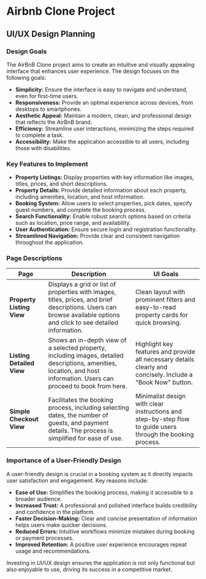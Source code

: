 # Airbnb Clone Project

## UI/UX Design Planning

### Design Goals
The AirBnB Clone project aims to create an intuitive and visually appealing interface that enhances user experience. The design focuses on the following goals:
- **Simplicity:** Ensure the interface is easy to navigate and understand, even for first-time users.
- **Responsiveness:** Provide an optimal experience across devices, from desktops to smartphones.
- **Aesthetic Appeal:** Maintain a modern, clean, and professional design that reflects the AirBnB brand.
- **Efficiency:** Streamline user interactions, minimizing the steps required to complete a task.
- **Accessibility:** Make the application accessible to all users, including those with disabilities.

### Key Features to Implement
- **Property Listings:** Display properties with key information like images, titles, prices, and short descriptions.
- **Property Details:** Provide detailed information about each property, including amenities, location, and host information.
- **Booking System:** Allow users to select properties, pick dates, specify guest numbers, and complete the booking process.
- **Search Functionality:** Enable robust search options based on criteria such as location, price range, and availability.
- **User Authentication:** Ensure secure login and registration functionality.
- **Streamlined Navigation:** Provide clear and consistent navigation throughout the application.

### Page Descriptions

| **Page**               | **Description**                                                                                                                                                         | **UI Goals**                                                                                                   |
|-------------------------|-------------------------------------------------------------------------------------------------------------------------------------------------------------------------|---------------------------------------------------------------------------------------------------------------|
| **Property Listing View** | Displays a grid or list of properties with images, titles, prices, and brief descriptions. Users can browse available options and click to see detailed information. | Clean layout with prominent filters and easy-to-read property cards for quick browsing.                        |
| **Listing Detailed View** | Shows an in-depth view of a selected property, including images, detailed descriptions, amenities, location, and host information. Users can proceed to book from here. | Highlight key features and provide all necessary details clearly and concisely. Include a "Book Now" button.   |
| **Simple Checkout View**  | Facilitates the booking process, including selecting dates, the number of guests, and payment details. The process is simplified for ease of use.                    | Minimalist design with clear instructions and step-by-step flow to guide users through the booking process.    |

### Importance of a User-Friendly Design
A user-friendly design is crucial in a booking system as it directly impacts user satisfaction and engagement. Key reasons include:
- **Ease of Use:** Simplifies the booking process, making it accessible to a broader audience.
- **Increased Trust:** A professional and polished interface builds credibility and confidence in the platform.
- **Faster Decision-Making:** Clear and concise presentation of information helps users make quicker decisions.
- **Reduced Errors:** Intuitive workflows minimize mistakes during booking or payment processes.
- **Improved Retention:** A positive user experience encourages repeat usage and recommendations.

Investing in UI/UX design ensures the application is not only functional but also enjoyable to use, driving its success in a competitive market.

